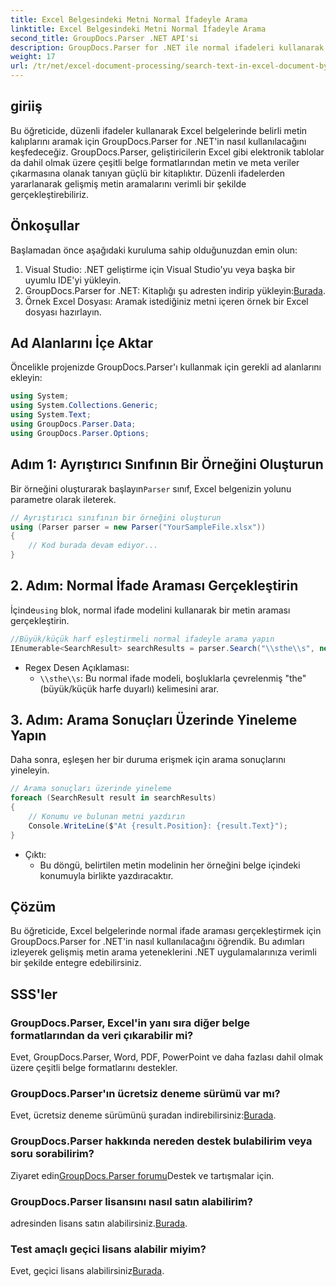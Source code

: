 ```yaml
---
title: Excel Belgesindeki Metni Normal İfadeyle Arama
linktitle: Excel Belgesindeki Metni Normal İfadeyle Arama
second_title: GroupDocs.Parser .NET API'si
description: GroupDocs.Parser for .NET ile normal ifadeleri kullanarak Excel belgelerinde metin aramayı öğrenin. Gelişmiş metin aramalarını verimli bir şekilde gerçekleştirin.
weight: 17
url: /tr/net/excel-document-processing/search-text-in-excel-document-by-regular-expression/
---
```

## giriiş
Bu öğreticide, düzenli ifadeler kullanarak Excel belgelerinde belirli metin kalıplarını aramak için GroupDocs.Parser for .NET'in nasıl kullanılacağını keşfedeceğiz. GroupDocs.Parser, geliştiricilerin Excel gibi elektronik tablolar da dahil olmak üzere çeşitli belge formatlarından metin ve meta veriler çıkarmasına olanak tanıyan güçlü bir kitaplıktır. Düzenli ifadelerden yararlanarak gelişmiş metin aramalarını verimli bir şekilde gerçekleştirebiliriz.
## Önkoşullar
Başlamadan önce aşağıdaki kuruluma sahip olduğunuzdan emin olun:
1. Visual Studio: .NET geliştirme için Visual Studio'yu veya başka bir uyumlu IDE'yi yükleyin.
2.  GroupDocs.Parser for .NET: Kitaplığı şu adresten indirip yükleyin:[Burada](https://releases.groupdocs.com/parser/net/).
3. Örnek Excel Dosyası: Aramak istediğiniz metni içeren örnek bir Excel dosyası hazırlayın.

## Ad Alanlarını İçe Aktar
Öncelikle projenizde GroupDocs.Parser'ı kullanmak için gerekli ad alanlarını ekleyin:
```csharp
using System;
using System.Collections.Generic;
using System.Text;
using GroupDocs.Parser.Data;
using GroupDocs.Parser.Options;
```
## Adım 1: Ayrıştırıcı Sınıfının Bir Örneğini Oluşturun
 Bir örneğini oluşturarak başlayın`Parser` sınıf, Excel belgenizin yolunu parametre olarak ileterek.
```csharp
// Ayrıştırıcı sınıfının bir örneğini oluşturun
using (Parser parser = new Parser("YourSampleFile.xlsx"))
{
    // Kod burada devam ediyor...
}
```
## 2. Adım: Normal İfade Araması Gerçekleştirin
 İçinde`using` blok, normal ifade modelini kullanarak bir metin araması gerçekleştirin.
```csharp
//Büyük/küçük harf eşleştirmeli normal ifadeyle arama yapın
IEnumerable<SearchResult> searchResults = parser.Search("\\sthe\\s", new SearchOptions(true, false, true));
```
- Regex Desen Açıklaması:
  - `\\sthe\\s`: Bu normal ifade modeli, boşluklarla çevrelenmiş "the" (büyük/küçük harfe duyarlı) kelimesini arar.
## 3. Adım: Arama Sonuçları Üzerinde Yineleme Yapın
Daha sonra, eşleşen her bir duruma erişmek için arama sonuçlarını yineleyin.
```csharp
// Arama sonuçları üzerinde yineleme
foreach (SearchResult result in searchResults)
{
    // Konumu ve bulunan metni yazdırın
    Console.WriteLine($"At {result.Position}: {result.Text}");
}
```
- Çıktı:
  - Bu döngü, belirtilen metin modelinin her örneğini belge içindeki konumuyla birlikte yazdıracaktır.

## Çözüm
Bu öğreticide, Excel belgelerinde normal ifade araması gerçekleştirmek için GroupDocs.Parser for .NET'in nasıl kullanılacağını öğrendik. Bu adımları izleyerek gelişmiş metin arama yeteneklerini .NET uygulamalarınıza verimli bir şekilde entegre edebilirsiniz.

## SSS'ler
### GroupDocs.Parser, Excel'in yanı sıra diğer belge formatlarından da veri çıkarabilir mi?
Evet, GroupDocs.Parser, Word, PDF, PowerPoint ve daha fazlası dahil olmak üzere çeşitli belge formatlarını destekler.
### GroupDocs.Parser'ın ücretsiz deneme sürümü var mı?
 Evet, ücretsiz deneme sürümünü şuradan indirebilirsiniz:[Burada](https://releases.groupdocs.com/).
### GroupDocs.Parser hakkında nereden destek bulabilirim veya soru sorabilirim?
 Ziyaret edin[GroupDocs.Parser forumu](https://forum.groupdocs.com/c/parser/17)Destek ve tartışmalar için.
### GroupDocs.Parser lisansını nasıl satın alabilirim?
 adresinden lisans satın alabilirsiniz.[Burada](https://purchase.groupdocs.com/buy).
### Test amaçlı geçici lisans alabilir miyim?
 Evet, geçici lisans alabilirsiniz[Burada](https://purchase.groupdocs.com/temporary-license/).